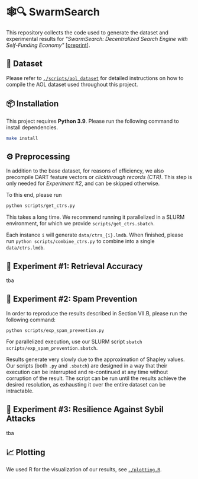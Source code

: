 # 🕸️🔍 SwarmSearch

This repository collects the code used to generate the dataset and experimental results for _"SwarmSearch: Decentralized Search Engine with Self-Funding Economy"_ [[preprint](https://arxiv.org/pdf/2505.07452)].

## 💾 Dataset

Please refer to [`./scripts/aol_dataset`](./scripts/aol_dataset) for detailed instructions on how to compile the AOL dataset used throughout this project.

## 📦 Installation

This project requires **Python 3.9**.
Please run the following command to install dependencies.

```bash
make install
```

## ⚙️ Preprocessing

In addition to the base dataset, for reasons of efficiency, we also precompile DART feature vectors or _clickthrough records (CTR)_. This step is only needed for _Experiment #2_, and can be skipped otherwise.

To this end, please run

```bash
python scripts/get_ctrs.py
```

This takes a long time. We recommend running it parallelized in a SLURM environment, for which we provide `scripts/get_ctrs.sbatch`.

Each instance `i` will generate `data/ctrs_{i}.lmdb`.
When finished, please run `python scripts/combine_ctrs.py` to combine into a single `data/ctrs.lmdb`.

## 🔬 Experiment #1: Retrieval Accuracy

tba

## 🔬 Experiment #2: Spam Prevention

In order to reproduce the results described in Section VII.B, please run the following command:

```
python scripts/exp_spam_prevention.py
```

For parallelized execution, use our SLURM script `sbatch scripts/exp_spam_prevention.sbatch`.

Results generate very slowly due to the approximation of Shapley values.
Our scripts (both `.py` and `.sbatch`) are designed in a way that their execution can be interrupted and re-continued at any time without corruption of the result.
The script can be run until the results achieve the desired resolution, as exhausting it over the entire dataset can be intractable.

## 🔬 Experiment #3: Resilience Against Sybil Attacks

tba

## 📈 Plotting

We used R for the visualization of our results, see [`./plotting.R`](./plotting.R).
